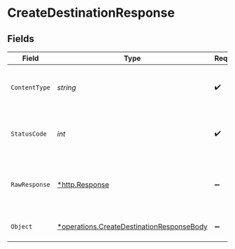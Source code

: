 # CreateDestinationResponse


## Fields

| Field                                                                                                 | Type                                                                                                  | Required                                                                                              | Description                                                                                           |
| ----------------------------------------------------------------------------------------------------- | ----------------------------------------------------------------------------------------------------- | ----------------------------------------------------------------------------------------------------- | ----------------------------------------------------------------------------------------------------- |
| `ContentType`                                                                                         | *string*                                                                                              | :heavy_check_mark:                                                                                    | HTTP response content type for this operation                                                         |
| `StatusCode`                                                                                          | *int*                                                                                                 | :heavy_check_mark:                                                                                    | HTTP response status code for this operation                                                          |
| `RawResponse`                                                                                         | [*http.Response](https://pkg.go.dev/net/http#Response)                                                | :heavy_minus_sign:                                                                                    | Raw HTTP response; suitable for custom response parsing                                               |
| `Object`                                                                                              | [*operations.CreateDestinationResponseBody](../../models/operations/createdestinationresponsebody.md) | :heavy_minus_sign:                                                                                    | Successfully created destination                                                                      |